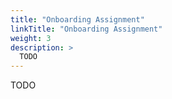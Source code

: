 ```yaml
---
title: "Onboarding Assignment"
linkTitle: "Onboarding Assignment"
weight: 3
description: >
  TODO
---
```


TODO